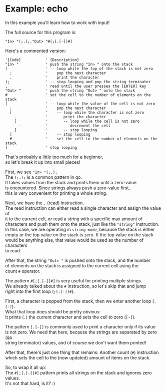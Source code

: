 # Example: echo
In this example you'll learn how to work with input!   

The full source for this program is:
```vbnet
"In> "(;.);,"Out> "#[;[.[-]]#]
```

Here's a commented version:
```vbnet
'[Code]           ' [Description]
"In> "            ' push the string "In> " onto the stack
(                 ' -- loop while the top of the stack is not zero
  ;               '    pop the next character
  .               '    print the character
);                ' -- stop looping and pop the string terminator
,                 ' read until the user presses the [ENTER] key
"Out> "           ' push the string "Out> " onto the stack
#                 ' set the cell to the number of elements on the stack
[                 ' -- loop while the value of the cell is not zero
  ;               '    pop the next character
  [               '    -- loop while the character is not zero
    .             '       print the character
    [             '       -- loop while the cell is not zero
      -           '          decrement the cell
    ]             '       -- stop looping
  ]               '    -- stop looping
  #               '    set the cell to the number of elements on the stack
]                 ' stop looping
```

That's probably a little too much for a beginner,   
so let's break it up into small pieces!   

First, we see `"In> "(;.);`   
The `(;.);` is a common pattern in qo.   
It takes values from the stack and prints them until a zero-value   
is encountered. Since strings always push a zero-value first,   
this is very convenient for printing a whole string.   

Next, we have the `,` (read) instruction.   
The read instruction can either read a single character and assign the value of   
it to the current cell, or read a string with a specific max amount of   
characters and push them onto the stack, just like the `"string"` instruction.   
In this case, we are operating in `string-mode`, because the stack is either   
empty or the top value on the stack is zero. If the top value on the stack   
would be anything else, that value would be used as the number of characters   
to read.   

After that, the string `"Out> "` is pushed onto the stack, and the number   
of elements on the stack is assigned to the current cell using the   
count `#` operator.   

The pattern `#[;[.[-]]#]` is very useful for printing multiple strings.   
We already talked about the `#` instruction, so let's skip that and jump   
right into the first loop (`;[.[-]]#`).   

First, a character is popped from the stack, then we enter another loop (`.[-]`).   
What that loop does should be pretty obvious:   
It prints (`.`) the current character and sets the cell to zero (`[-]`).   

The pattern `[.[-]]` is commonly used to print a character only if its value   
is not zero. We need that here, because the strings are separated by zero (qo   
string terminator) values, and of course we don't want them printed!   

After that, there's just one thing that remains: Another count (`#`) instruction   
which sets the cell to the (now updated) amount of items on the stack.   

So, to wrap it all up:   
The `#[;[.[-]]#]` pattern prints all strings on the stack and ignores zero values.   
It's not that hard, is it? :)
